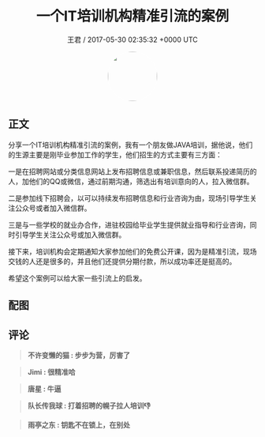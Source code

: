 <h1 align="center">一个IT培训机构精准引流的案例</h1>
<p align="center">
    <a>王君 / 2017-05-30 02:35:32 &#43;0000 UTC</a>
</p>

<div align="center">
    <img src="https://images.zsxq.com/FrsdWPWXvF8z-hMfRfGtY4cP_pgO?e=1590940799&amp;token=kIxbL07-8jAj8w1n4s9zv64FuZZNEATmlU_Vm6zD:DX-kRHKE06d7LTAMsoszRz6M53E=" width="100" height="100" style="border:1px solid;border-radius:50%; color:#ffffff"/>
</div>

## 正文

<div>
 

分享一个IT培训机构精准引流的案例，我有一个朋友做JAVA培训，据他说，他们的生源主要是刚毕业参加工作的学生，他们招生的方式主要有三方面：

一是在招聘网站或分类信息网站上发布招聘信息或兼职信息，然后联系投递简历的人，加他们的QQ或微信，通过前期沟通，筛选出有培训意向的人，拉入微信群。

二是参加线下招聘会，以可以持续发布招聘信息和行业咨询为由，现场引导学生关注公众号或者加入微信群。

三是与一些学校的就业办合作，进驻校园给毕业学生提供就业指导和行业咨询，同时引导学生关注公众号或加入微信群。

接下来，培训机构会定期通知大家参加他们的免费公开课，因为是精准引流，现场交钱的人还是很多的，并且他们还提供分期付款，所以成功率还是挺高的。

希望这个案例可以给大家一些引流上的启发。
</div>

## 配图
<div class="image" align="center">

</div>

## 评论

<div align="left">
<div>

<blockquote >
<span> <strong>不许变懒的猫 : 步步为营，厉害了 </strong></span>
</blockquote>

<blockquote >
<span> <strong>Jimi : 很精准哈 </strong></span>
</blockquote>

<blockquote >
<span> <strong>唐星 : 牛逼 </strong></span>
</blockquote>

<blockquote >
<span> <strong>队长传我球 : 打着招聘的幌子拉人培训👎 </strong></span>
</blockquote>

<blockquote >
<span> <strong>雨亭之东 : 钥匙不在锁上，在别处 </strong></span>
</blockquote>

</div>
</div>